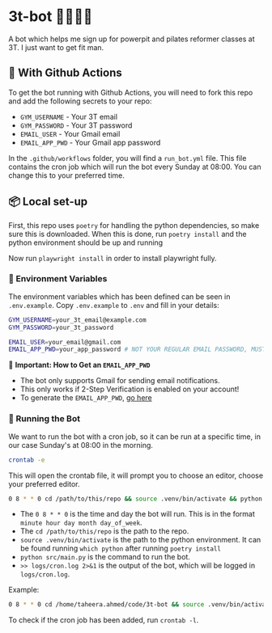 # 3t-bot 🏋️‍♀️💪🧘

A bot which helps me sign up for powerpit and pilates reformer classes at 3T. I just want to get fit man.

## 🤖  With Github Actions

To get the bot running with Github Actions, you will need to fork this repo and add the following secrets to your repo:

- `GYM_USERNAME` - Your 3T email
- `GYM_PASSWORD` - Your 3T password
- `EMAIL_USER` - Your Gmail email
- `EMAIL_APP_PWD` - Your Gmail app password

In the `.github/workflows` folder, you will find a `run_bot.yml` file. This file contains the cron job which will run the bot every Sunday at 08:00. You can change this to your preferred time.

## 📦 Local set-up

First, this repo uses `poetry` for handling the python dependencies, so make sure this is downloaded. When this is done, run `poetry install` and the python environment should be up and running

Now run `playwright install` in order to install playwright fully.

### 🔑 Environment Variables

The environment variables which has been defined can be seen in `.env.example`. Copy `.env.example` to `.env` and fill in your details:

```bash
GYM_USERNAME=your_3t_email@example.com
GYM_PASSWORD=your_3t_password

EMAIL_USER=your_email@gmail.com
EMAIL_APP_PWD=your_app_password # NOT YOUR REGULAR EMAIL PASSWORD, MUST BE CREATED
```

📢 **Important: How to Get an `EMAIL_APP_PWD`**

- The bot only supports Gmail for sending email notifications.
- This only works if 2-Step Verification is enabled on your account!
- To generate the `EMAIL_APP_PWD`, [go here](https://myaccount.google.com/apppasswords)

### 🚀 Running the Bot

We want to run the bot with a cron job, so it can be run at a specific time, in our case Sunday's at 08:00 in the morning.

```bash
crontab -e
```

This will open the crontab file, it will prompt you to choose an editor, choose your preferred editor.

```bash
0 8 * * 0 cd /path/to/this/repo && source .venv/bin/activate && python src/main.py >> logs/cron.log 2>&1
```

- The `0 8 * * 0` is the time and day the bot will run. This is in the format `minute hour day month day_of_week`.
- The `cd /path/to/this/repo` is the path to the repo.
- `source .venv/bin/activate` is the path to the python environment. It can be found running `which python` after running `poetry install`
- `python src/main.py` is the command to run the bot.
- `>> logs/cron.log 2>&1` is the output of the bot, which will be logged in `logs/cron.log`.

Example:

```bash
0 8 * * 0 cd /home/taheera.ahmed/code/3t-bot && source .venv/bin/activate && python src/main.py >> logs/cron.log 2>&1
```

To check if the cron job has been added, run `crontab -l`.
